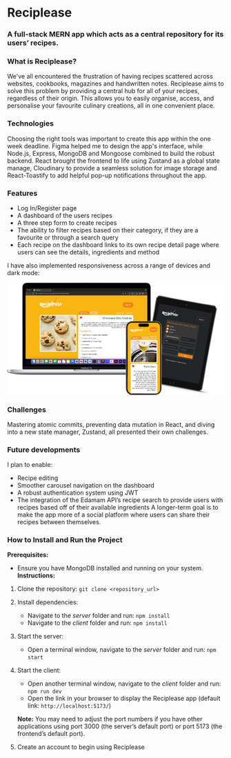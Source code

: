 # Reciplease

### A full-stack MERN app which acts as a central repository for its users’ recipes.

### What is Reciplease?

We've all encountered the frustration of having recipes scattered across websites, cookbooks, magazines and handwritten notes. Reciplease aims to solve this problem by providing a central hub for all of your recipes, regardless of their origin. This allows you to easily organise, access, and personalise your favourite culinary creations, all in one convenient place.

### Technologies

Choosing the right tools was important to create this app within the one week deadline. Figma helped me to design the app's interface, while Node.js, Express, MongoDB and Mongoose combined to build the robust backend. React brought the frontend to life using Zustand as a global state manage, Cloudinary to provide a seamless solution for image storage and React-Toastify to add helpful pop-up notifications throughout the app.

### Features

- Log In/Register page
- A dashboard of the users recipes
- A three step form to create recipes
- The ability to filter recipes based on their category, if they are a favourite or through a search query
- Each recipe on the dashboard links to its own recipe detail page where users can see the details, ingredients and method

I have also implemented responsiveness across a range of devices and dark mode:

<img src="./readme-assets/Devices.png" width="750" style="display: block; margin: 0 auto;">

### Challenges

Mastering atomic commits, preventing data mutation in React, and diving into a new state manager, Zustand, all presented their own challenges.

### Future developments

I plan to enable:

- Recipe editing
- Smoother carousel navigation on the dashboard
- A robust authentication system using JWT
- The integration of the Edamam API’s recipe search to provide users with recipes based off of their available ingredients
  A longer-term goal is to make the app more of a social platform where users can share their recipes between themselves.

### **How to Install and Run the Project**

**Prerequisites:**

- Ensure you have MongoDB installed and running on your system.
  **Instructions:**

1. Clone the repository:
   `git clone <repository_url>`

2. Install dependencies:
   - Navigate to the *server* folder and run:
     `npm install`
   - Navigate to the *client* folder and run:
     `npm install`
3. Start the server:
   - Open a terminal window, navigate to the *server* folder and run:
     `npm start`
4. Start the client:

   - Open another terminal window, navigate to the *client* folder and run:
     `npm run dev`
   - Open the link in your browser to display the Reciplease app (default link: `http://localhost:5173/`)

   **Note:** You may need to adjust the port numbers if you have other applications using port 3000 (the server’s default port) or port 5173 (the frontend’s default port).

5. Create an account to begin using Reciplease
